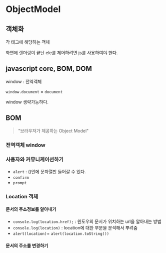 # ObjectModel

## 객체화
각 태그에 해당하는 객체 

화면에 랜더링이 끝난 ele를 제어하려면 js를 사용하여야 한다.

## javascript core, BOM, DOM

window : 전역객체

`window.document` = `document`

window 생략가능하다.

## BOM

> "브라우저가 제공하는 Object Model"

### 전역객체 window

### 사용자와 커뮤니케이션하기
+ `alert` : ()안에 문자열만 들어갈 수 있다.
+ `confirm`
+ `prompt`

### Location 객체

#### 문서의 주소정보를 알아내기
+ `console.log(location.href);` : 윈도우의 문서가 위치하는 url을 알아내는 방법
+ `console.log(location)` : location에 대한 부분을 분석해서 뿌려줌
+ `alert(location)`= `alert(location.toString())`

#### 문서의 주소를 변경하기
